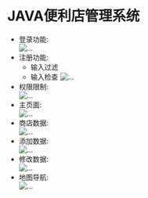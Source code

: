 
# JAVA便利店管理系统
* 登录功能:<br>
![...](https://github.com/kyr1eee/convenience-store-system/tree/master/showImage/login.jpg)
* 注册功能:<br>
  * 输入过滤
  * 输入检查
![...](https://github.com/kyr1eee/convenience-store-system/tree/master/showImage/register.jpg)
* 权限限制:<br>
![...](https://github.com/kyr1eee/convenience-store-system/tree/master/showImage/err.jpg)
* 主页面:<br>
![...](https://github.com/kyr1eee/convenience-store-system/tree/master/showImage/main.jpg)
* 商店数据:<br>
![...](https://github.com/kyr1eee/convenience-store-system/tree/master/showImage/store.jpg)
* 添加数据:<br>
![...](https://github.com/kyr1eee/convenience-store-system/tree/master/showImage/insert.jpg)
* 修改数据:<br>
![...](https://github.com/kyr1eee/convenience-store-system/tree/master/showImage/update.jpg)
* 地图导航:<br>
![...](https://github.com/kyr1eee/convenience-store-system/tree/master/showImage/map.jpg)
